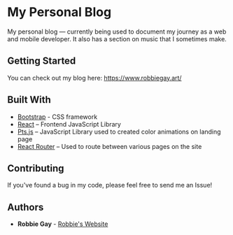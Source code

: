 # My Personal Blog

My personal blog — currently being used to document my journey as a web and mobile developer. It also has a section on music that I sometimes make.

## Getting Started

You can check out my blog here: https://www.robbiegay.art/

## Built With

* [Bootstrap](https://getbootstrap.com) - CSS framework
* [React](https://reactjs.org/) – Frontend JavaScript Library
* [Pts.js](https://ptsjs.org/) – JavaScript Library used to created color animations on landing page
* [React Router](https://reacttraining.com/react-router/) – Used to route between various pages on the site

## Contributing

If you've found a bug in my code, please feel free to send me an Issue!

## Authors

* **Robbie Gay** - [Robbie's Website](https://www.robbiegay.art/)
